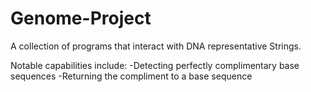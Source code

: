 # Genome-Project
A collection of programs that interact with DNA representative Strings.

Notable capabilities include:
-Detecting perfectly complimentary base sequences
-Returning the compliment to a base sequence
